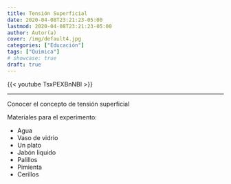 ```yaml
---
title: Tensión Superficial
date: 2020-04-08T23:21:23-05:00
lastmod: 2020-04-08T23:21:23-05:00
author: Autor(a)
cover: /img/default4.jpg
categories: ["Educación"]
tags: ["Quimica"]
# showcase: true
draft: true
---
```


{{< youtube TsxPEXBnNBI >}}

<hr>

Conocer el concepto de tensión superficial

Materiales para el experimento:

<ul>
    <li>Agua</li>
    <li>Vaso de vidrio</li>
    <li>Un plato</li>
    <li>Jabón liquido</li>
    <li>Palillos</li>
    <li>Pimienta</li>
    <li>Cerillos</li>
</ul>